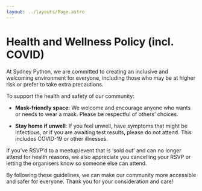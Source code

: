```yaml
---
layout: ../layouts/Page.astro
---
```

# Health and Wellness Policy (incl. COVID)

At Sydney Python, we are committed to creating an inclusive and welcoming environment for everyone, including those who may be at higher risk or prefer to take extra precautions.

To support the health and safety of our community:

* **Mask-friendly space**: We welcome and encourage anyone who wants or needs to wear a mask. Please be respectful of others’ choices.


* **Stay home if unwell**: If you feel unwell, have symptoms that might be infectious, or if you are awaiting test results, please do not attend. This includes COVID-19 or other illnesses.

If you’ve RSVP’d to a meetup/event that is ‘sold out’ and can no longer attend for health reasons, we also appreciate you cancelling your RSVP or letting the organisers know so someone else can attend.

By following these guidelines, we can make our community more accessible and safer for everyone. Thank you for your consideration and care!
